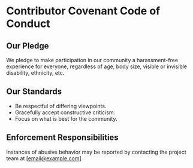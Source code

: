 # Contributor Covenant Code of Conduct

## Our Pledge
We pledge to make participation in our community a harassment-free experience for everyone, regardless of age, body size, visible or invisible disability, ethnicity, etc.

## Our Standards
- Be respectful of differing viewpoints.
- Gracefully accept constructive criticism.
- Focus on what is best for the community.

## Enforcement Responsibilities
Instances of abusive behavior may be reported by contacting the project team at [email@example.com].

